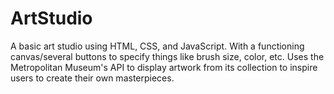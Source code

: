 # ArtStudio

A basic art studio using HTML, CSS, and JavaScript. With a functioning canvas/several buttons to specify things like brush size, color, etc. 
Uses the Metropolitan Museum's API to display artwork from its collection to inspire users to create their own masterpieces.
